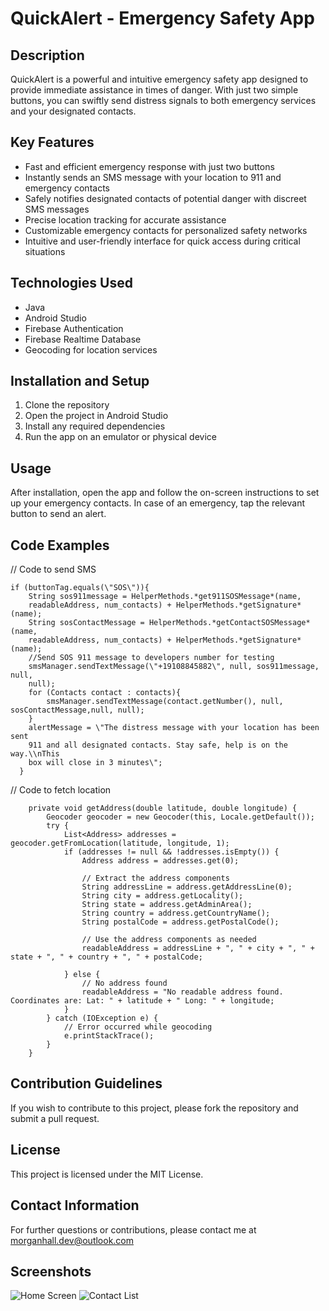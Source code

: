 # QuickAlert - Emergency Safety App

## Description

QuickAlert is a powerful and intuitive emergency safety app designed to
provide immediate assistance in times of danger. With just two simple
buttons, you can swiftly send distress signals to both emergency
services and your designated contacts.

## Key Features

-   Fast and efficient emergency response with just two buttons
-   Instantly sends an SMS message with your location to 911 and
    emergency contacts
-   Safely notifies designated contacts of potential danger with
    discreet SMS messages
-   Precise location tracking for accurate assistance
-   Customizable emergency contacts for personalized safety networks
-   Intuitive and user-friendly interface for quick access during
    critical situations

## Technologies Used

-   Java
-   Android Studio
-   Firebase Authentication
-   Firebase Realtime Database
-   Geocoding for location services

## Installation and Setup

1.  Clone the repository
2.  Open the project in Android Studio
3.  Install any required dependencies
4.  Run the app on an emulator or physical device

## Usage

After installation, open the app and follow the on-screen instructions
to set up your emergency contacts. In case of an emergency, tap the
relevant button to send an alert.

## Code Examples
// Code to send SMS
```
if (buttonTag.equals(\"SOS\")){
    String sos911message = HelperMethods.*get911SOSMessage*(name,
    readableAddress, num_contacts) + HelperMethods.*getSignature*(name);
    String sosContactMessage = HelperMethods.*getContactSOSMessage*(name,
    readableAddress, num_contacts) + HelperMethods.*getSignature*(name);
    //Send SOS 911 message to developers number for testing
    smsManager.sendTextMessage(\"+19108845882\", null, sos911message, null,
    null);
    for (Contacts contact : contacts){
        smsManager.sendTextMessage(contact.getNumber(), null, sosContactMessage,null, null);
    }
    alertMessage = \"The distress message with your location has been sent
    911 and all designated contacts. Stay safe, help is on the way.\\nThis
    box will close in 3 minutes\";
  }
```
// Code to fetch location
```
    private void getAddress(double latitude, double longitude) {
        Geocoder geocoder = new Geocoder(this, Locale.getDefault());
        try {
            List<Address> addresses = geocoder.getFromLocation(latitude, longitude, 1);
            if (addresses != null && !addresses.isEmpty()) {
                Address address = addresses.get(0);

                // Extract the address components
                String addressLine = address.getAddressLine(0);
                String city = address.getLocality();
                String state = address.getAdminArea();
                String country = address.getCountryName();
                String postalCode = address.getPostalCode();

                // Use the address components as needed
                readableAddress = addressLine + ", " + city + ", " + state + ", " + country + ", " + postalCode;

            } else {
                // No address found
                readableAddress = "No readable address found. Coordinates are: Lat: " + latitude + " Long: " + longitude;
            }
        } catch (IOException e) {
            // Error occurred while geocoding
            e.printStackTrace();
        }
    }
```

## Contribution Guidelines

If you wish to contribute to this project, please fork the repository
and submit a pull request.

## License

This project is licensed under the MIT License.

## Contact Information

For further questions or contributions, please contact me at
morganhall.dev@outlook.com

## Screenshots

![Home Screen](https://ibb.co/prVjdZ7)
![Contact List](https://ibb.co/cxyJcrd)



